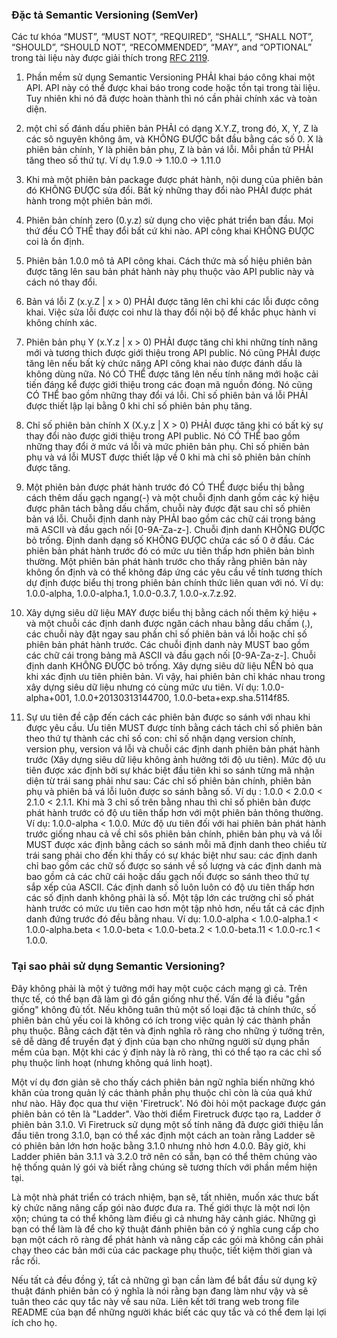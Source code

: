 ### Đặc tả Semantic Versioning (SemVer)
Các tư khóa “MUST”, “MUST NOT”, “REQUIRED”, “SHALL”, “SHALL NOT”, “SHOULD”, “SHOULD NOT”, “RECOMMENDED”, “MAY”, and “OPTIONAL” trong tài liệu này được giải thích trong [RFC 2119](http://tools.ietf.org/html/rfc2119).

1. [](https://semver.org/#spec-item-1) Phần mềm sử dụng Semantic Versioning PHẢI khai báo công khai một API. API này có thể được khai báo trong code hoặc tồn tại trong tài liệu. Tuy nhiên khi nó đã được hoàn thành thì nó cần phải chính xác và toàn diện.
2. [](https://semver.org/#spec-item-2) một chỉ số đánh dấu phiên bản PHẢI có dạng X.Y.Z, trong đó, X, Y, Z là các sô nguyên không âm, và KHÔNG ĐƯỢC bắt đầu bằng các số 0. X là phiên bản chính, Y là phiên bản phụ, Z là bản vá lỗi. Mỗi phần tử PHẢI tăng theo số thứ tự. Ví dụ 1.9.0 -> 1.10.0 -> 1.11.0 

3. [](https://semver.org/#spec-item-3) Khi mà một phiên bản package được phát hành, nội dung của phiên bản đó KHÔNG ĐƯỢC sửa đổi. Bất kỳ những thay đổi nào PHẢI được phát hành trong một phiên bản mới.

4. [](https://semver.org/#spec-item-4) Phiên bản chính zero (0.y.z) sử dụng cho việc phát triển ban đầu. Mọi thứ đều CÓ THỂ thay đổi bất cứ khi nào. API công khai KHÔNG ĐƯỢC coi là ổn định.
5. [](https://semver.org/#spec-item-5) Phiên bản 1.0.0 mô tả API công khai.  Cách thức mà số hiệu phiên bản được tăng lên sau bản phát hành này phụ thuộc vào API public này và cách nó thay đổi.
6. [](https://semver.org/#spec-item-6) Bản vá lỗi Z (x.y.Z | x > 0) PHẢI được tăng lên chỉ khi các lỗi được công khai. Việc sửa lỗi được coi như là thay đổi nội bộ để khắc phục hành vi không chính xác. 
7. [](https://semver.org/#spec-item-7) Phiên bản phụ Y (x.Y.z | x > 0) PHẢI được tăng chỉ khi những tính năng mới và tương thich được giới thiệu trong API public. Nó cũng PHẢI được tăng lên nếu bất kỳ chức năng API công khai nào được đánh dấu là không dùng nữa. Nó CÓ THỂ được tăng lên nếu tính năng mới hoặc cải tiến đáng kể được giới thiệu trong các đoạn mã nguồn đóng. Nó cũng CÓ THỂ bao gồm những thay đổi vá lỗi. Chỉ số phiên bản vá lỗi PHẢI được thiết lập lại bằng 0 khi chỉ số phiên bản phụ tăng.
8. [](https://semver.org/#spec-item-8) Chỉ số phiên bản chính X (X.y.z | X > 0) PHẢI được tăng khi có bất kỳ sự thay đổi nào được giới thiệu trong API public. Nó CÓ THỂ bao gồm những thay đổi ở mức vá lỗi và mức phiên bản phụ. Chỉ số phiên bản phụ và vá lỗi MUST được thiết lập về 0 khi mà chỉ sô phiên bản chính được tăng.
9. [](https://semver.org/#spec-item-9) Một phiên bản được phát hành trước đó CÓ THỂ được biểu thị bằng cách thêm dấu gạch ngang(-) và một chuỗi định danh gồm các ký hiệu được phân tách bằng dấu chấm, chuỗi này được đặt sau chỉ số phiên bản vá lỗi. Chuỗi định danh này PHẢI bao gồm các chữ cái trong bảng mã ASCII và đầu gạch nối [0-9A-Za-z-]. Chuỗi định danh KHÔNG ĐƯỢC bỏ trống. Định danh dạng số KHÔNG ĐƯỢC chứa các số 0 ở đầu. Các phiên bản phát hành trước đó có mức ưu tiên thấp hơn phiên bản bình thường. Một phiên bản phát hành trước cho thấy rằng phiên bản này không ổn định và có thể không đáp ứng các yêu cầu về tính tương thích dự định được biểu thị trong phiên bản chính thức liên quan với nó. Ví dụ: 1.0.0-alpha, 1.0.0-alpha.1, 1.0.0-0.3.7, 1.0.0-x.7.z.92.
10. [](https://semver.org/#spec-item-10) Xây dựng siêu dữ liệu MAY được biểu thị bằng cách nối thêm ký hiệu + và một chuỗi các định danh được ngăn cách nhau bằng dấu chấm (.), các chuỗi này đặt ngay sau phần chỉ số phiên bản vá lỗi hoặc chỉ số phiên bản phát hành trước. Các chuỗi định danh này MUST bao gồm các chữ cái trong bảng mã ASCII và đầu gạch nối [0-9A-Za-z-]. Chuỗi định danh KHÔNG ĐƯỢC bỏ trống. Xây dựng siêu dữ liệu NÊN bỏ qua khi xác định ưu tiên phiên bản. Vì vậy, hai phiên bản chỉ khác nhau trong xây dựng siêu dữ liệu nhưng có cùng mức ưu tiên. Ví dụ: 1.0.0-alpha+001, 1.0.0+20130313144700, 1.0.0-beta+exp.sha.5114f85.

11. [](https://semver.org/#spec-item-11) Sự ưu tiên đề cập đến cách các phiên bản được so sánh với nhau khi được yêu cầu. Ưu tiên MUST được tính bằng cách tách chỉ số phiên bản theo thứ tự thành các chỉ số con: chỉ số nhận dạng version chính, version phụ, version vá lỗi và chuỗi các định danh phiên bản phát hành trước (Xây dựng siêu dữ liệu không ảnh hưởng tới độ ưu tiên). Mức độ ưu tiên được xác định bởi sự khác biệt đầu tiên khi so sánh từng mã nhận diện từ trái sang phải như sau: Các chỉ số phiên bản chính, phiên bản phụ và phiên bả vá lỗi luôn được so sánh bằng số. Ví dụ : 1.0.0 < 2.0.0 < 2.1.0 < 2.1.1. Khi mà 3 chỉ số trên bằng nhau thì chỉ số phiên bản được phát hành trước có độ ưu tiên thấp hơn với một phiên bản thông thường. Ví dụ: 1.0.0-alpha < 1.0.0. Mức độ ưu tiên đối với hai phiên bản phát hành trước giống nhau cả về chỉ sôs phiên bản chính, phiên bản phụ và vá lỗi MUST được xác định bằng cách so sánh mỗi mã định danh theo chiều từ trái sang phải cho đến khi thấy có sự khác biệt như sau: các định danh chỉ bao gồm các chữ số được so sánh về số lượng và các định danh mà bao gồm cả các chữ cái hoặc dấu gạch nối được so sánh theo thứ tự sắp xếp của ASCII. Các định danh số luôn luôn có độ ưu tiên thấp hơn các số định danh không phải là số. Một tập lớn các trường chỉ số phát hành trước có mức ưu tiên cao hơn một tập nhỏ hơn, nếu tất cả các định danh đứng trước đó đều bằng nhau. Ví dụ: 1.0.0-alpha < 1.0.0-alpha.1 < 1.0.0-alpha.beta < 1.0.0-beta < 1.0.0-beta.2 < 1.0.0-beta.11 < 1.0.0-rc.1 < 1.0.0.
### Tại sao phải sử dụng Semantic Versioning?
Đây không phải là một ý tưởng mới hay một cuộc cách mạng gì cả. Trên thực tế, có thể bạn đã làm gì đó gần giống như thế. Vấn đề là điều "gần giống" không đủ tốt. Nếu không tuân thủ một số loại đặc tả chính thức, số phiên bản chủ yếu coi là không có ích trong việc quản lý các thành phần phụ thuộc. Bằng cách đặt tên và định nghĩa rõ ràng cho những ý tưởng trên, sẽ dễ dàng để truyền đạt ý định của bạn cho những người sử dụng phần mềm của bạn. Một khi các ý định này là rõ ràng, thì có thể tạo ra các chỉ số phụ thuộc linh hoạt (nhưng không quá linh hoạt).

Một ví dụ đơn giản sẽ cho thấy cách phiên bản ngữ nghĩa biến những khó khăn của trong quản lý các thành phần phụ thuộc chỉ còn là của quá khứ như nào. Hãy đọc qua thư viện 'Firetruck'. Nó đòi hỏi một package được gán phiên bản có tên là "Ladder". Vào thời điểm Firetruck được tạo ra, Ladder ở phiên bản 3.1.0. Vì Firetruck sử dụng một số tính năng đã được giới thiệu lần đầu tiên trong 3.1.0, bạn có thể xác định một cách an toàn rằng Ladder sẽ có phiên bản lớn hơn hoặc bằng 3.1.0 nhưng nhỏ hơn 4.0.0. Bây giờ, khi Ladder phiên bản 3.1.1 và 3.2.0 trở nên có sẵn, bạn có thể thêm chúng vào hệ thống quản lý gói và biết rằng chúng sẽ tương thích với phần mềm hiện tại.

Là một nhà phát triển có trách nhiệm, bạn sẽ, tất nhiên, muốn xác thưc bất kỳ chức năng nâng cấp gói nào được đưa ra. Thế giới thực là một nơi lộn xộn; chúng ta có thể không làm điều gì cả nhưng hãy cảnh giác. Những gì bạn có thể làm là để cho kỹ thuật đánh phiên bản có ý nghĩa cung cấp cho bạn một cách rõ ràng để phát hành và nâng cấp các gói mà không cần phải chạy theo các bản mới của các package phụ thuộc, tiết kiệm thời gian và rắc rối.

Nếu tất cả đều đồng ý, tất cả những gì bạn cần làm để bắt đầu sử dụng kỹ thuật đánh phiên bản có ý nghĩa là nói rằng bạn đang làm như vậy và sẽ tuân theo các quy tắc này về sau nữa. Liên kết tới trang web trong file README của bạn để những người khác biết các quy tắc và có thể đem lại lợi ích cho họ.
